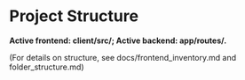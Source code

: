 # Project Structure

**Active frontend: client/src/; Active backend: app/routes/.**

(For details on structure, see docs/frontend_inventory.md and folder_structure.md)
